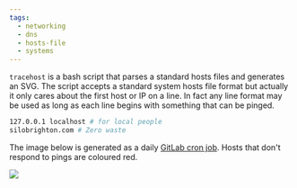 ```yaml
---
tags:
  - networking
  - dns
  - hosts-file
  - systems
---
```





`tracehost` is a bash script that parses a standard hosts files and generates
an SVG. The script accepts a standard system hosts file format but actually it
only cares about the first host or IP on a line. In fact any line format may be
used as long as each line begins with something that can be pinged.

```bash
127.0.0.1 localhost # for local people
silobrighton.com # Zero waste
```

The image below is generated as a daily [GitLab cron
job](https://gitlab.com/deanturpin/tracehost). Hosts that don't respond to
pings are coloured red.

![](https://germs.dev/hosts.svg)

